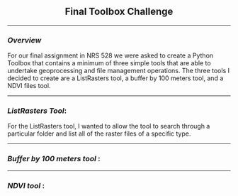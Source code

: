 ## <div align="center"> **Final Toolbox Challenge**  </div>

______________________________________________________________________________________________________________________________________________________________________________


###   *Overview*
<font size=".01"> For our final assignment in NRS 528 we were asked to create a Python Toolbox that contains a minimum of three simple tools that are able to undertake geoprocessing and file management operations. The three tools I decided to create are a ListRasters tool, a buffer by 100 meters tool, and a NDVI files tool.  </font> 


______________________________________________________________________________________________________________________________________________________________________________


### *ListRasters Tool*:
<font size=".01"> For the ListRasters tool, I wanted to allow the tool to search through a particular folder and list all of the raster files of a specific type. </font>

 ______________________________________________________________________________________________________________________________________________________________________________
 
 
 ### *Buffer by 100 meters tool* :
 <font size=".01"> 
 
 ______________________________________________________________________________________________________________________________________________________________________________

 ### *NDVI tool* :

